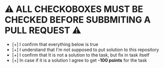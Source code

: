 # ⚠️ ALL CHECKOBOXES MUST BE CHECKED BEFORE SUBBMITING A PULL REQUEST ⚠️

- [+] I confirm that everything below is true
- [+] I understand that I'm not supposed to put solution to this repository
- [+] I confirm that It is not a solution to the task, but fix in task itself
- [+] In case if it is a solution I agree to get **-100 points** for the task 
